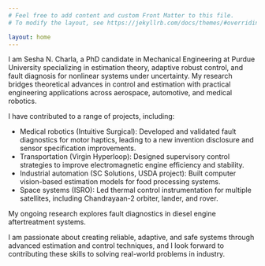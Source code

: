```yaml
---
# Feel free to add content and custom Front Matter to this file.
# To modify the layout, see https://jekyllrb.com/docs/themes/#overriding-theme-defaults

layout: home
---
```

I am Sesha N. Charla, a PhD candidate in Mechanical Engineering at Purdue University specializing in estimation theory, adaptive robust control, and fault diagnosis for nonlinear systems under uncertainty. My research bridges theoretical advances in control and estimation with practical engineering applications across aerospace, automotive, and medical robotics.

I have contributed to a range of projects, including:

<ul>
<li> Medical robotics (Intuitive Surgical): Developed and validated fault diagnostics for motor haptics, leading to a new invention disclosure and sensor specification improvements.

<li> Transportation (Virgin Hyperloop): Designed supervisory control strategies to improve electromagnetic engine efficiency and stability.

<li> Industrial automation (SC Solutions, USDA project): Built computer vision-based estimation models for food processing systems.

<li> Space systems (ISRO): Led thermal control instrumentation for multiple satellites, including Chandrayaan-2 orbiter, lander, and rover.
</ul>

My ongoing research explores fault diagnostics in diesel engine aftertreatment systems.

I am passionate about creating reliable, adaptive, and safe systems through advanced estimation and control techniques, and I look forward to contributing these skills to solving real-world problems in industry.

